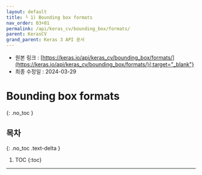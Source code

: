 ```yaml
---
layout: default
title: └ 1) Bounding box formats
nav_order: 03+01
permalink: /api/keras_cv/bounding_box/formats/
parent: KerasCV
grand_parent: Keras 3 API 문서
---
```


* 원본 링크 : [https://keras.io/api/keras_cv/bounding_box/formats/](https://keras.io/api/keras_cv/bounding_box/formats/){:target="_blank"}
* 최종 수정일 : 2024-03-29

# Bounding box formats
{: .no_toc }

## 목차
{: .no_toc .text-delta }

1. TOC
{:toc}

---
